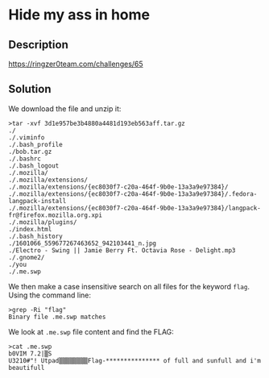# Hide my ass in home

## Description

https://ringzer0team.com/challenges/65

## Solution

We download the file and unzip it:

```
>tar -xvf 3d1e957be3b4880a4481d193eb563aff.tar.gz
./
./.viminfo
./.bash_profile
./bob.tar.gz
./.bashrc
./.bash_logout
./.mozilla/
./.mozilla/extensions/
./.mozilla/extensions/{ec8030f7-c20a-464f-9b0e-13a3a9e97384}/
./.mozilla/extensions/{ec8030f7-c20a-464f-9b0e-13a3a9e97384}/.fedora-langpack-install
./.mozilla/extensions/{ec8030f7-c20a-464f-9b0e-13a3a9e97384}/langpack-fr@firefox.mozilla.org.xpi
./.mozilla/plugins/
./index.html
./.bash_history
./1601066_559677267463652_942103441_n.jpg
./Electro - Swing || Jamie Berry Ft. Octavia Rose - Delight.mp3
./.gnome2/
./you
./.me.swp
```
We then make a case insensitive search on all files for the keyword `flag`. Using the command line:

```
>grep -Ri "flag"
Binary file .me.swp matches
```

We look at `.me.swp` file content and find the FLAG:
```
>cat .me.swp
b0VIM 7.2|▒S
U3210#"! Utpad▒▒▒▒▒▒▒▒Flag-*************** of full and sunfull and i'm beautifull 
```